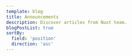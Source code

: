 ```yaml
---
template: blog
title: Announcements
description: Discover articles from Nuxt team.
blogPostList: true
sortBy:
  field: 'position'
  direction: 'asc'
---
```

